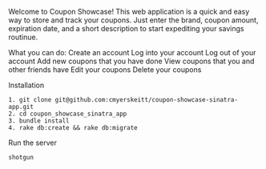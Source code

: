 Welcome to Coupon Showcase! This web application is a quick and easy way to store and track your coupons. Just enter the brand, coupon amount, expiration date, and a short description to start expediting your savings routinue.

What you can do:
    Create an account
    Log into your account
    Log out of your account
    Add new coupons that you have done
    View coupons that you and other friends have
    Edit your coupons
    Delete your coupons
        

Installation 

```
1. git clone git@github.com:cmyerskeitt/coupon-showcase-sinatra-app.git
2. cd coupon_showcase_sinatra_app
3. bundle install
4. rake db:create && rake db:migrate
```

Run the server
```
shotgun
```